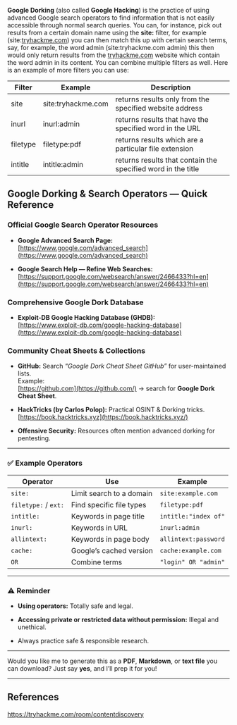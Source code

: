 **Google Dorking** (also called **Google Hacking**) is the practice of using advanced Google search operators to find information that is not easily accessible through normal search queries.
You can, for instance, pick out results from a certain domain name using the **site:** filter, for example (site:[tryhackme.com](http://tryhackme.com/)) you can then match this up with certain search terms, say, for example, the word admin (site:tryhackme.com admin) this then would only return results from the [tryhackme.com](http://tryhackme.com/) website which contain the word admin in its content. You can combine multiple filters as well. Here is an example of more filters you can use:

| **Filter** | **Example**        | **Description**                                              |
| ---------- | ------------------ | ------------------------------------------------------------ |
| site       | site:tryhackme.com | returns results only from the specified website address      |
| inurl      | inurl:admin        | returns results that have the specified word in the URL      |
| filetype   | filetype:pdf       | returns results which are a particular file extension        |
| intitle    | intitle:admin      | returns results that contain the specified word in the title |

## Google Dorking & Search Operators — Quick Reference

### Official Google Search Operator Resources

- **Google Advanced Search Page:**  
    [https://www.google.com/advanced_search](https://www.google.com/advanced_search)
 
- **Google Search Help — Refine Web Searches:**  
    [https://support.google.com/websearch/answer/2466433?hl=en](https://support.google.com/websearch/answer/2466433?hl=en)
   

### Comprehensive Google Dork Database

- **Exploit-DB Google Hacking Database (GHDB):**  
    [https://www.exploit-db.com/google-hacking-database](https://www.exploit-db.com/google-hacking-database)


### Community Cheat Sheets & Collections

- **GitHub:** Search _“Google Dork Cheat Sheet GitHub”_ for user-maintained lists.  
    Example:  
    [https://github.com](https://github.com/) → search for **Google Dork Cheat Sheet**.

- **HackTricks (by Carlos Polop):** Practical OSINT & Dorking tricks.  
    [https://book.hacktricks.xyz](https://book.hacktricks.xyz/)

- **Offensive Security:** Resources often mention advanced dorking for pentesting.


---

### ✅ **Example Operators**

|Operator|Use|Example|
|---|---|---|
|`site:`|Limit search to a domain|`site:example.com`|
|`filetype:` / `ext:`|Find specific file types|`filetype:pdf`|
|`intitle:`|Keywords in page title|`intitle:"index of"`|
|`inurl:`|Keywords in URL|`inurl:admin`|
|`allintext:`|Keywords in page body|`allintext:password`|
|`cache:`|Google’s cached version|`cache:example.com`|
|`OR`|Combine terms|`"login" OR "admin"`|

---

### ⚠️ **Reminder**

- **Using operators:** Totally safe and legal.
    
- **Accessing private or restricted data without permission:** Illegal and unethical.
    
- Always practice safe & responsible research.
    

---

Would you like me to generate this as a **PDF**, **Markdown**, or **text file** you can download? Just say **yes**, and I’ll prep it for you!

---

## References

https://tryhackme.com/room/contentdiscovery